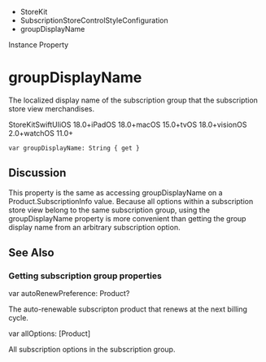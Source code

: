 

- StoreKit
- SubscriptionStoreControlStyleConfiguration
-  groupDisplayName 

Instance Property

# groupDisplayName

The localized display name of the subscription group that the subscription store view merchandises.

StoreKitSwiftUIiOS 18.0+iPadOS 18.0+macOS 15.0+tvOS 18.0+visionOS 2.0+watchOS 11.0+

``` source
var groupDisplayName: String { get }
```

## Discussion

This property is the same as accessing groupDisplayName on a Product.SubscriptionInfo value. Because all options within a subscription store view belong to the same subscription group, using the groupDisplayName property is more convenient than getting the group display name from an arbitrary subscription option.

## See Also

### Getting subscription group properties

var autoRenewPreference: Product?

The auto-renewable subscripton product that renews at the next billing cycle.

var allOptions: [Product]

All subscription options in the subscription group.

